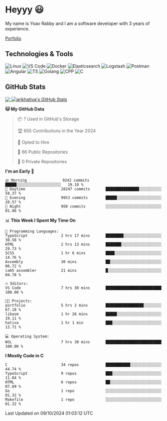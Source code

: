 
# Heyyy 😃
My name is Yoav Rabby and I am a software developer with 3 years of experience.

<a href="https://yoavrabby.com">
  Porfolio
</a>

## Technologies & Tools
![Linux](https://img.shields.io/badge/Linux-FCC624?style=flat&logo=linux&logoColor=black)
![VS Code](https://img.shields.io/badge/-VS%20Code-007ACC?style=flat-square&logo=visual-studio-code)
![Docker](https://img.shields.io/badge/Docker-E9F8FF?style=flat-square&logo=Docker)
![Elasticsearch](https://img.shields.io/badge/Elasticsearch-F8FDC5?style=flat-square&logo=elasticsearch&logoColor=lightblue)
![Logstash](https://img.shields.io/badge/Logstash-F8FDC5?style=flat-square&logo=logstash&logoColor=orange)
![Postman](https://img.shields.io/badge/Postman-F6BB43?style=flat-square&logo=Postman&logoColor=white)
![Angular](https://img.shields.io/badge/Angular-red?style=flat-square&logo=angular)
![TS](https://shields.io/badge/TypeScript-3178C6?logo=TypeScript&logoColor=FFF&style=flat-square)
![Golang](https://img.shields.io/badge/Golang-CBFBFD?style=flat-square&logo=go)
![CPP](https://img.shields.io/badge/C++-00599C?style=flat-square&logo=C%2B%2B&logoColor=white)
![C](https://img.shields.io/badge/C-F0F8FF?style=flat-square&logo=C)

## GitHub Stats
<a href="https://github.com/arikhativa/arikhativa">
  <img align="center" src="https://github-readme-stats.vercel.app/api/top-langs/?username=arikhativa&hide=java,html,tex&title_color=ffffff&text_color=c9cacc&icon_color=2bbc8a&bg_color=1d1f21&langs_count=3" />
</a>
<a href="https://github.com/arikhativa/arikhativa">
  <img align="center" src="https://github-readme-stats.vercel.app/api?username=arikhativa&show_icons=true&line_height=27&count_private=true&title_color=ffffff&text_color=c9cacc&icon_color=2bbc8a&bg_color=1d1f21" alt="arikhativa's GitHub Stats" />
</a>

<!--START_SECTION:waka-->
**🐱 My GitHub Data** 

> 📦 ? Used in GitHub's Storage 
 > 
> 🏆 655 Contributions in the Year 2024
 > 
> 💼 Opted to Hire
 > 
> 📜 66 Public Repositories 
 > 
> 🔑 0 Private Repositories 
 > 
**I'm an Early 🐤** 

```text
🌞 Morning                9242 commits        █████░░░░░░░░░░░░░░░░░░░░   19.10 % 
🌆 Daytime                28247 commits       ███████████████░░░░░░░░░░   58.37 % 
🌃 Evening                9953 commits        █████░░░░░░░░░░░░░░░░░░░░   20.57 % 
🌙 Night                  950 commits         ░░░░░░░░░░░░░░░░░░░░░░░░░   01.96 % 
```


📊 **This Week I Spent My Time On** 

```text
💬 Programming Languages: 
TypeScript               2 hrs 17 mins       ████████░░░░░░░░░░░░░░░░░   30.58 % 
HTML                     2 hrs 13 mins       ███████░░░░░░░░░░░░░░░░░░   29.73 % 
SCSS                     1 hr 6 mins         ████░░░░░░░░░░░░░░░░░░░░░   14.76 % 
Assembly                 30 mins             ██░░░░░░░░░░░░░░░░░░░░░░░   06.72 % 
ca65 assembler           21 mins             █░░░░░░░░░░░░░░░░░░░░░░░░   04.78 % 

🔥 Editors: 
VS Code                  7 hrs 30 mins       █████████████████████████   100.00 % 

🐱‍💻 Projects: 
portfolio                5 hrs 2 mins        █████████████████░░░░░░░░   67.18 % 
libasm                   1 hr 26 mins        █████░░░░░░░░░░░░░░░░░░░░   19.11 % 
hativa                   1 hr 1 min          ███░░░░░░░░░░░░░░░░░░░░░░   13.71 % 

💻 Operating System: 
WSL                      7 hrs 30 mins       █████████████████████████   100.00 % 
```

**I Mostly Code in C** 

```text
C                        34 repos            ███████████░░░░░░░░░░░░░░   44.74 % 
TypeScript               9 repos             ███░░░░░░░░░░░░░░░░░░░░░░   11.84 % 
HTML                     6 repos             ██░░░░░░░░░░░░░░░░░░░░░░░   07.89 % 
Go                       1 repo              ░░░░░░░░░░░░░░░░░░░░░░░░░   01.32 % 
Makefile                 1 repo              ░░░░░░░░░░░░░░░░░░░░░░░░░   01.32 % 
```




 Last Updated on 09/10/2024 01:03:12 UTC
<!--END_SECTION:waka-->

